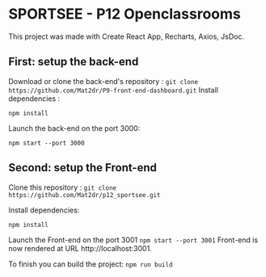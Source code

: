 # SPORTSEE - P12 Openclassrooms

This project was made with Create React App, Recharts, Axios, JsDoc.

## First: setup the back-end

Download or clone the back-end's repository :
`git clone https://github.com/Mat2dr/P9-front-end-dashboard.git`
Install dependencies :

`npm install`

Launch the back-end on the port 3000:

`npm start --port 3000`

## Second: setup the Front-end

Clone this repository :
`git clone https://github.com/Mat2dr/p12_sportsee.git`

Install dependencies:

`npm install`

Launch the Front-end on the port 3001
`npm start --port 3001`
Front-end is now rendered at URL http://localhost:3001.

To finish you can build the project:
`npm run build`

